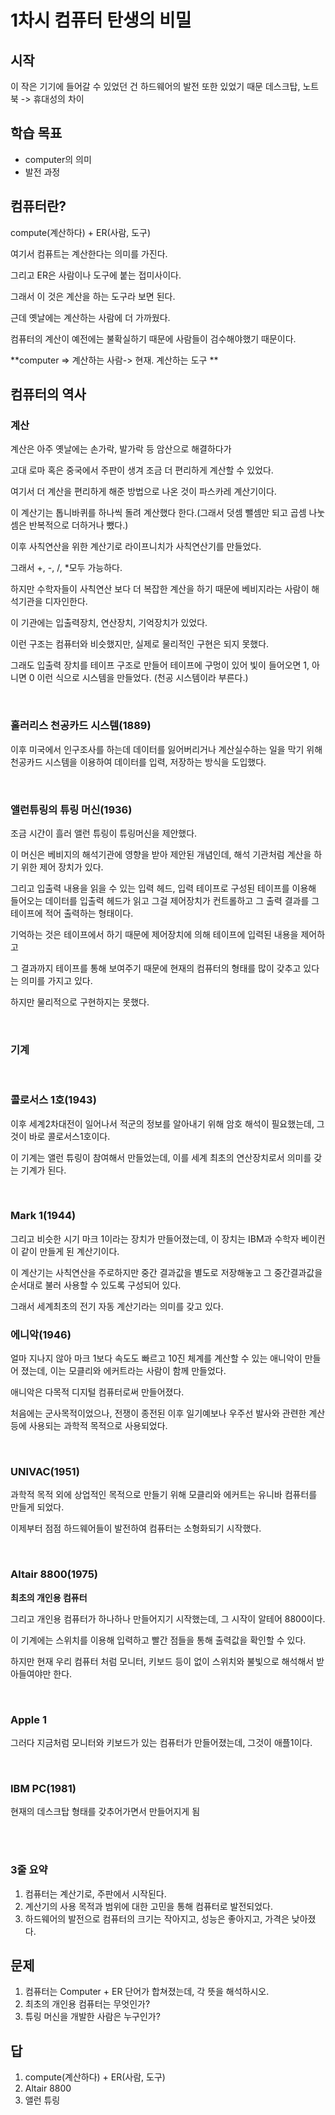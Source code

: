 # 1차시 컴퓨터 탄생의 비밀

## 시작

이 작은 기기에 들어갈 수 있었던 건 하드웨어의 발전 또한 있었기 때문
데스크탑, 노트북 -> 휴대성의  차이

## 학습 목표
- computer의 의미
- 발전 과정

## 컴퓨터란?

compute(계산하다) + ER(사람, 도구)

여기서 컴퓨트는 계산한다는 의미를 가진다.

그리고 ER은 사람이나 도구에 붙는 접미사이다.

그래서 이 것은 계산을 하는 도구라 보면 된다.

근데 옛날에는 계산하는 사람에 더 가까웠다.

컴퓨터의 계산이 예전에는 불확실하기 때문에 사람들이 검수해야했기 때문이다.

**computer => 계산하는 사람-> 현재. 계산하는 도구 **

## 컴퓨터의 역사

### 계산

계산은 아주 옛날에는 손가락, 발가락 등 암산으로 해결하다가

고대 로마 혹은 중국에서 주판이 생겨 조금 더 편리하게 계산할 수 있었다.

여기서 더 계산을 편리하게 해준 방법으로 나온 것이 파스카레 계산기이다.

이 계산기는 톱니바퀴를 하나씩 돌려 계산했다 한다.(그래서 덧셈 뺄셈만 되고 곱셈 나눗셈은 반복적으로 더하거나 뺐다.)

이후 사칙연산을 위한 계산기로 라이프니치가 사칙연산기를 만들었다.

그래서 +, -, /, \*모두 가능하다.

하지만 수학자들이 사칙연산 보다 더 복잡한 계산을 하기 때문에 베비지라는 사람이 해석기관을 디자인한다.

이 기관에는 입출력장치, 연산장치, 기억장치가 있었다.

이런 구조는 컴퓨터와 비슷했지만, 실제로 물리적인 구현은 되지 못했다.

그래도 입출력 장치를 테이프 구조로 만들어 테이프에 구멍이 있어 빛이 들어오면 1, 아니면 0 이런 식으로 시스템을 만들었다. (천공 시스템이라 부른다.)

<br>



### **홀러리스 천공카드 시스템**(1889)

이후 미국에서 인구조사를 하는데 데이터를 잃어버리거나 계산실수하는 일을 막기 위해 천공카드 시스템을 이용하여 데이터를 입력, 저장하는 방식을 도입했다.

<br>


### **앨런튜링의 튜링 머신(1936)**

조금 시간이 흘러 앨런 튜링이 튜링머신을 제안했다.


이 머신은 베비지의 해석기관에 영향을 받아 제안된 개념인데, 해석 기관처럼 계산을 하기 위한 제어 장치가 있다.

그리고 입출력 내용을 읽을 수 있는 입력 헤드, 입력 테이프로 구성된 테이프를 이용해 들어오는 데이터를 입출력 헤드가 읽고 그걸 제어장치가 컨트롤하고 그 출력 결과를 그 테이프에 적어 출력하는 형태이다.

기억하는 것은 테이프에서 하기 때문에 제어장치에 의해 테이프에 입력된 내용을 제어하고

그 결과까지 테이프를 통해 보여주기 때문에 현재의 컴퓨터의 형태를 많이 갖추고 있다는 의미를 가지고 있다.

하지만 물리적으로 구현하지는 못했다.


<br>



### 기계

<br>

### **콜로서스 1호(1943)**

이후 세계2차대전이 일어나서 적군의 정보를 알아내기 위해 암호 해석이 필요했는데, 그것이 바로 콜로서스1호이다.

이 기계는 앨런 튜링이 참여해서 만들었는데, 이를 세계 최초의 연산장치로서 의미를 갖는 기계가 된다.

<br>

### **Mark 1(1944)**

그리고 비슷한 시기 마크 1이라는 장치가 만들어졌는데, 이 장치는 IBM과 수학자 베이컨이 같이 만들게 된 계산기이다.

이 계산기는 사칙연산을 주로하지만 중간 결과값을 별도로 저장해놓고 그 중간결과값을 순서대로 불러 사용할 수 있도록 구성되어 있다.

그래서 세계최초의 전기 자동 계산기라는 의미를 갖고 있다.

### **에니악(1946)**

얼마 지나지 않아 마크 1보다 속도도 빠르고 10진 체계를 계산할 수 있는 애니악이 만들어 졌는데, 이는 모클리와 에커트라는 사람이 함께 만들었다.

애니악은 다목적 디지털 컴퓨터로써 만들어졌다.

처음에는 군사목적이었으나, 전쟁이 종전된 이후 일기예보나 우주선 발사와 관련한 계산 등에 사용되는 과학적 목적으로 사용되었다.

<br>

### **UNIVAC(1951)**
과학적 목적 외에 상업적인 목적으로 만들기 위해 모클리와 에커트는 유니바 컴퓨터를 만들게 되었다.

이제부터 점점 하드웨어들이 발전하여 컴퓨터는 소형화되기 시작했다.

<br>

### **Altair 8800(1975)**

**최초의 개인용 컴퓨터**

그리고 개인용 컴퓨터가 하나하나 만들어지기 시작했는데, 그 시작이 알테어 8800이다.

이 기계에는 스위치를 이용해 입력하고 빨간 점들을 통해 출력값을 확인할 수 있다.

하지만 현재 우리 컴퓨터 처럼 모니터, 키보드 등이 없이 스위치와 불빛으로 해석해서 받아들여야만 한다.

<br>

### **Apple 1**

그러다 지금처럼 모니터와 키보드가 있는 컴퓨터가 만들어졌는데, 그것이 애플1이다.

<br>

### **IBM PC(1981)**

현재의 데스크탑 형태를 갖추어가면서 만들어지게 됨

<br>

<br>

### **3줄 요약**
1. 컴퓨터는 계산기로, 주판에서 시작된다.
2. 계산기의 사용 목적과 범위에 대한 고민을 통해 컴퓨터로 발전되었다.
3. 하드웨어의 발전으로 컴퓨터의 크기는 작아지고, 성능은 좋아지고, 가격은 낮아졌다.
   
## 문제

1. 컴퓨터는 Computer + ER 단어가 합쳐졌는데, 각 뜻을 해석하시오.
2. 최초의 개인용 컴퓨터는 무엇인가?
3. 튜링 머신을 개발한 사람은 누구인가?

## 답
1. compute(계산하다) + ER(사람, 도구)
2. Altair 8800
3. 앨런 튜링
